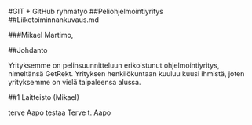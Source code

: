 
#GIT + GitHub ryhmätyö
##Peliohjelmointiyritys
##Liiketoiminnankuvaus.md


###Mikael Martimo, 


##Johdanto

Yrityksemme on pelinsuunnitteluun erikoistunut ohjelmointiyritys, nimeltänsä GetRekt. Yrityksen henkilökuntaan kuuluu kuusi ihmistä, joten yrityksemme on vielä taipaleensa alussa.




##1 Laitteisto (Mikael)

terve
Aapo testaa
Terve t. Aapo